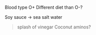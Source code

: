 Blood type O+
Different diet than O-?

Soy sauce -> sea salt water
>splash of vinegar
>Coconut aminos?